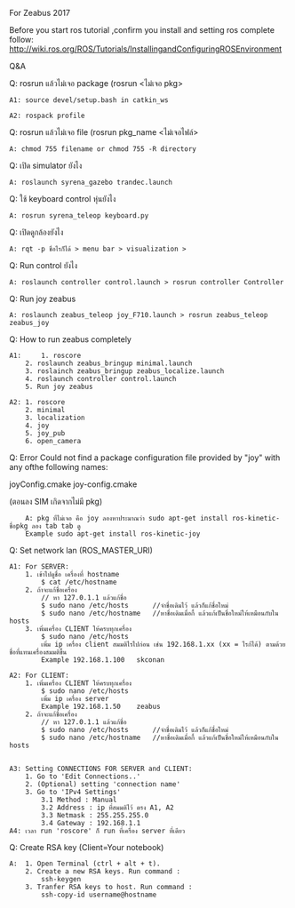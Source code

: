 For Zeabus 2017


Before you start ros tutorial ,confirm you install and setting ros complete follow:
	http://wiki.ros.org/ROS/Tutorials/InstallingandConfiguringROSEnvironment
	
Q&A

Q:  rosrun แล้วไม่เจอ package (rosrun <ไม่เจอ pkg>

	A1: source devel/setup.bash in catkin_ws 

	A2: rospack profile

Q: rosrun แล้วไม่เจอ file (rosrun pkg_name <ไม่เจอไฟล์>

	A: chmod 755 filename or chmod 755 -R directory

Q: เปิด simulator ยังไง

	A: roslaunch syrena_gazebo trandec.launch

Q: ใช้ keyboard control หุ่นยังไง
	
	A: rosrun syrena_teleop keyboard.py 

Q: เปิดดูกล้องยังไง

	A: rqt -p ชื่อไรก็ได้ > menu bar > visualization > 

Q: Run control ยังไง

	A: roslaunch controller control.launch > rosrun controller Controller
Q: Run joy zeabus

	A: roslaunch zeabus_teleop joy_F710.launch > rosrun zeabus_teleop zeabus_joy
Q: How to run zeabus completely
	
	A1: 	1. roscore
		2. roslaunch zeabus_bringup minimal.launch
		3. roslainch zeabus_bringup zeabus_localize.launch
		4. roslaunch controller control.launch
		5. Run joy zeabus
		
	A2:	1. roscore
		2. minimal
		3. localization
		4. joy
		5. joy_pub
		6. open_camera
Q: Error Could not find a package configuration file provided by "joy" with any ofthe following names:

   joyConfig.cmake
   joy-config.cmake
    
   (ตอนลง SIM เกิดจากไม่มี pkg)
   	
		A: pkg ที่ไม่เจอ คือ joy ลองหาประมาณว่า sudo apt-get install ros-kinetic-ชื่อpkg ลอง tab tab ดู
		Example sudo apt-get install ros-kinetic-joy
Q: Set network lan (ROS_MASTER_URI)
	
	A1: For SERVER:
		1. เข้าไปดูชื่อ เครื่องที่ hostname 
			$ cat /etc/hostname
		2. ถ้าจะแก้ชื่อเครื่อง 
			// หา 127.0.1.1	แล้วแก้ชื่อ 
			$ sudo nano /etc/hosts		//จำชื่อเดิมไว้ แล้วก็แก้ชื่อใหม่ 
			$ sudo nano /etc/hostname	//หาชื่อเดิมเมื่อกี้ แล้วแก้เป็นชื่อใหม่ให้เหมือนกับใน hosts
		3. เพิ่มเครื่อง CLIENT ให้ครบทุกเครื่อง
			$ sudo nano /etc/hosts
			เพิ่ม ip เครื่อง client สมมติไรไปก่อน เช่น 192.168.1.xx (xx = ไรก้ได้) ตามด้วย ชื่อที่แทนเครื่องสมมติขึ้น
			Example 192.168.1.100	skconan
	
	A2: For CLIENT:
		1. เพิ่มเครื่อง CLIENT ให้ครบทุกเครื่อง
			$ sudo nano /etc/hosts
			เพิ่ม ip เครื่อง server 
			Example 192.168.1.50	zeabus
		2. ถ้าจะแก้ชื่อเครื่อง 
			// หา 127.0.1.1	แล้วแก้ชื่อ 
			$ sudo nano /etc/hosts		//จำชื่อเดิมไว้ แล้วก็แก้ชื่อใหม่ 
			$ sudo nano /etc/hostname	//หาชื่อเดิมเมื่อกี้ แล้วแก้เป็นชื่อใหม่ให้เหมือนกับใน hosts
			
			
	A3: Setting CONNECTIONS FOR SERVER and CLIENT:
		1. Go to 'Edit Connections..'
		2. (Optional) setting 'connection name'
		3. Go to 'IPv4 Settings'
			3.1 Method : Manual
			3.2 Address : ip ที่สมมติไว้ ตรง A1, A2
			3.3 Netmask : 255.255.255.0
			3.4 Gateway : 192.168.1.1
	A4: เวลา run 'roscore' ก็ run ที่เครื่อง server ที่เดียว

Q: Create RSA key (Client=Your notebook)
	
	A:	1. Open Terminal (ctrl + alt + t).
		2. Create a new RSA keys. Run command :
		    ssh-keygen
		3. Tranfer RSA keys to host. Run command :
		    ssh-copy-id username@hostname
